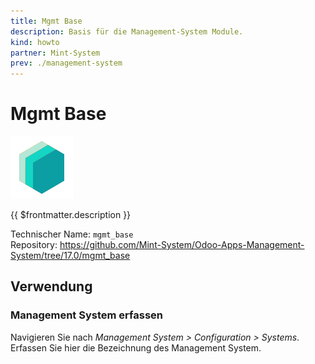 ```yaml
---
title: Mgmt Base
description: Basis für die Management-System Module.
kind: howto
partner: Mint-System
prev: ./management-system
---
```


# Mgmt Base
![icon_oms_box](attachments/icons_odoo_mint_system.png)

{{ $frontmatter.description }}

Technischer Name: `mgmt_base`\
Repository: <https://github.com/Mint-System/Odoo-Apps-Management-System/tree/17.0/mgmt_base>

## Verwendung

### Management System erfassen

Navigieren Sie nach *Management System > Configuration > Systems*. Erfassen Sie hier die Bezeichnung des Management System.
